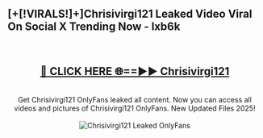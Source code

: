 <h2>[+[!VIRALS!]+]Chrisivirgi121 Leaked Video Viral On Social X Trending Now - lxb6k</h2>
<br>
<div align="center">
<h2><a href="https://libra.edu.pl?Chrisivirgi121" rel="nofollow">🔴 CLICK HERE 🌐==►► Chrisivirgi121</a></h2>
<br>
Get Chrisivirgi121 OnlyFans leaked all content. Now you can access all videos and pictures of Chrisivirgi121 OnlyFans. New Updated Files 2025!
<br>
<br>
<a href="https://libra.edu.pl?Chrisivirgi121" rel="nofollow" data-target="animated-image.originalLink"><img src="https://i.ibb.co.com/WyWwxjT/player-gif2.gif" alt="Chrisivirgi121 Leaked OnlyFans" style="max-width: 100%; display: inline-block;" data-target="animated-image.originalImage"></a>
</div>
<br>